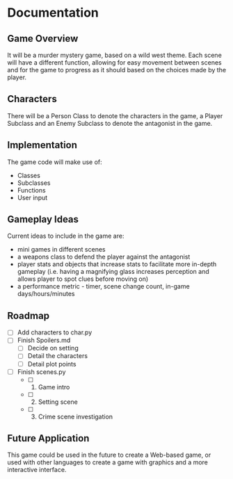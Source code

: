 # Documentation
## Game Overview
It will be a murder mystery game, based on a wild west theme. 
Each scene will have a different function, allowing for easy movement between scenes and for the game to progress as it should based on the choices made by the player.
## Characters
There will be a Person Class to denote the characters in the game, a Player Subclass and an Enemy Subclass to denote the antagonist in the game. 
## Implementation
The game code will make use of:
- Classes
- Subclasses
- Functions
- User input
## Gameplay Ideas
Current ideas to include in the game are:
- mini games in different scenes
- a weapons class to defend the player against the antagonist
- player stats and objects that increase stats to facilitate more in-depth gameplay (i.e. having a magnifying glass increases perception and allows player to spot clues before moving on)
- a performance metric - timer, scene change count, in-game days/hours/minutes
## Roadmap
- [ ] Add characters to char.py
- [ ] Finish Spoilers.md
    - [ ] Decide on setting
    - [ ] Detail the characters
    - [ ] Detail plot points
- [ ] Finish scenes.py
    - [ ] 1. Game intro
    - [ ] 2. Setting scene
    - [ ] 3. Crime scene investigation
## Future Application
This game could be used in the future to create a Web-based game, or used with other languages to create a game with graphics and a more interactive interface. 
